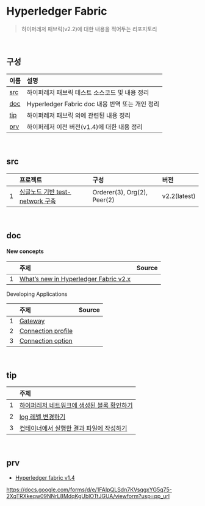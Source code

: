 # Hyperledger Fabric

> 하이퍼레저 패브릭(v2.2)에 대한 내용을 적어두는 리포지토리

<br>

## 구성

| 이름 | 설명 |
| :--- | :-------- |
| [src](#src) | 하이퍼레저 패브릭 테스트 소스코드 및 내용 정리 |
| [doc](#doc) | Hyperledger Fabric doc 내용 번역 또는 개인 정리 |
| [tip](#tip) | 하이퍼레저 패브릭 외에 관련된 내용 정리 |
| [prv](#prv) | 하이퍼레저 이전 버전(v1.4)에 대한 내용 정리 |

<br>

## src

| | 프로젝트 | 구성 | 버전 |
| :--: | :------- | :---- | :---- |
| 1 | [싱글노드 기반 test-network 구축](src/mynetwork/single/README.md) | Orderer(3), Org(2), Peer(2) | v2.2(latest) |

<br>

## doc 

#### New concepts

| | 주제 | Source |
| :--: | :------- | :--------- |
| 1 | [What’s new in Hyperledger Fabric v2.x](/doc/v2.x/whatsnew.md) |        |

Developing Applications

|      | 주제                                                         | Source |
| :--: | :----------------------------------------------------------- | :----- |
|  1   | [Gateway](doc/developing_applications/gateway.md)            |        |
|  2   | [Connection profile](doc/developing_applications/connection_profile.md) |        |
|  3   | [Connection option](doc/developing_applications/connection_option.md) |        |

<br>

## tip

| | 주제 |
| :--: | :------- |
| 1 | [하이퍼레저 네트워크에 생성된 블록 확인하기](/tip/block_physical_path.md)  |
| 2 | [log 레벨 변경하기](/tip/change_log_level.md) |
| 3 | [컨테이너에서 실행한 결과 파일에 작성하기](/tip/get_result_file_from_container.md) |

<br>

## prv 

- [Hyperledger fabric v1.4](/prv/v1.4/v1.4.md)

https://docs.google.com/forms/d/e/1FAIpQLSdn7KVsqgxYG5q75-2XqTRXkeqw09NNrL8MdqKgUblOTtJGUA/viewform?usp=pp_url

